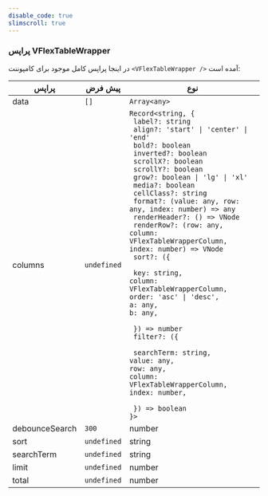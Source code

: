 ```yaml
---
disable_code: true
slimscroll: true
---
```


### پراپس VFlexTableWrapper

در اینجا پراپس کامل موجود برای کامپوننت `<VFlexTableWrapper />` آمده است:

| پراپس          | پیش فرض                                       | نوع                                                                                                                                                                                                                                                                                                                                                                                                                                                                                                                                                                                                                                                                                                                                                                                                                                                               |
| -------------- | --------------------------------------------- | ----------------------------------------------------------------------------------------------------------------------------------------------------------------------------------------------------------------------------------------------------------------------------------------------------------------------------------------------------------------------------------------------------------------------------------------------------------------------------------------------------------------------------------------------------------------------------------------------------------------------------------------------------------------------------------------------------------------------------------------------------------------------------------------------------------------------------------------------------------------- |
| data           | <span class="is-array">`[]`</span>            | <span class="is-array">`Array<any>`</span>                                                                                                                                                                                                                                                                                                                                                                                                                                                                                                                                                                                                                                                                                                                                                                                                                        |
| columns        | <span class="is-undefined">`undefined`</span> | <span class="is-array">`Record<string, {`<br/>` label?: string`<br/>` align?: 'start' \| 'center' \| 'end'`<br/>` bold?: boolean`<br/>` inverted?: boolean`<br/>` scrollX?: boolean`<br/>` scrollY?: boolean`<br/>` grow?: boolean \| 'lg' \| 'xl'`<br/>` media?: boolean`<br/>` cellClass?: string`<br/>` format?: (value: any, row: any, index: number) => any`<br/>` renderHeader?: () => VNode`<br/>` renderRow?: (row: any, column: VFlexTableWrapperColumn, index: number) => VNode`<br/>` sort?: ({`<p class="pl-5 m-0">` key: string,`<br/>`column: VFlexTableWrapperColumn,`<br/>`order: 'asc' \| 'desc',`<br/>`a: any,`<br/>`b: any,`</p>` }) => number`<br/>` filter?: ({`<p class="pl-5 m-0">` searchTerm: string,`<br/>`value: any,`<br/>`row: any,`<br/>`column: VFlexTableWrapperColumn,`<br/>`index: number,`</p>` }) => boolean`<br/>`}>`</span> |
| debounceSearch | <span class="is-number">`300`</span>          | number                                                                                                                                                                                                                                                                                                                                                                                                                                                                                                                                                                                                                                                                                                                                                                                                                                                            |
| sort           | <span class="is-undefined">`undefined`</span> | string                                                                                                                                                                                                                                                                                                                                                                                                                                                                                                                                                                                                                                                                                                                                                                                                                                                            |
| searchTerm     | <span class="is-undefined">`undefined`</span> | string                                                                                                                                                                                                                                                                                                                                                                                                                                                                                                                                                                                                                                                                                                                                                                                                                                                            |
| limit          | <span class="is-undefined">`undefined`</span> | number                                                                                                                                                                                                                                                                                                                                                                                                                                                                                                                                                                                                                                                                                                                                                                                                                                                            |
| total          | <span class="is-undefined">`undefined`</span> | number                                                                                                                                                                                                                                                                                                                                                                                                                                                                                                                                                                                                                                                                                                                                                                                                                                                            |

